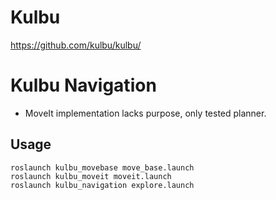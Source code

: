 # Kulbu

https://github.com/kulbu/kulbu/

# Kulbu Navigation

* MoveIt implementation lacks purpose, only tested planner.

## Usage

```
roslaunch kulbu_movebase move_base.launch
roslaunch kulbu_moveit moveit.launch
roslaunch kulbu_navigation explore.launch
```
